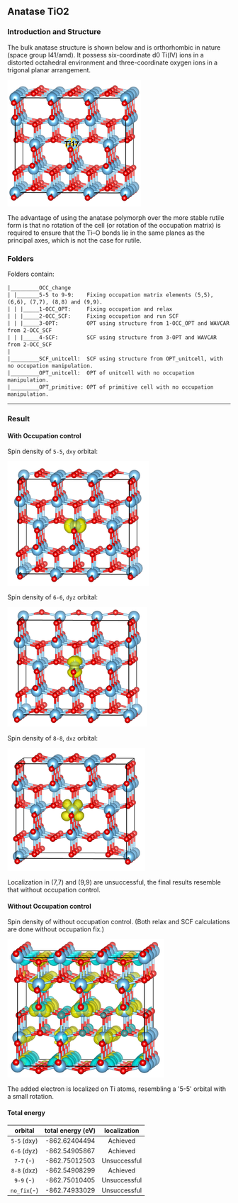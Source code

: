 ## Anatase TiO2
### Introduction and Structure
The bulk anatase structure is shown below and is orthorhombic in nature (space group I41/amd). It possess six-coordinate d0 Ti(IV) ions in a distorted octahedral environment and three-coordinate oxygen ions in a trigonal planar arrangement.

<img src="./fig/FIG1.png" width="302" height="285">

The advantage of using the anatase polymorph over the more stable rutile form is that no rotation of the cell (or rotation of the occupation matrix) is required to ensure that the Ti–O bonds lie in the same planes as the principal axes, which is not the case for rutile.

### Folders
Folders contain:
```
|_________OCC_change
| |_______5-5 to 9-9:    Fixing occupation matrix elements (5,5), (6,6), (7,7), (8,8) and (9,9).
| | |_____1-OCC_OPT:     Fixing occupation and relax
| | |_____2-OCC_SCF:     Fixing occupation and run SCF
| | |_____3-OPT:         OPT using structure from 1-OCC_OPT and WAVCAR from 2-OCC_SCF
| | |_____4-SCF:         SCF using structure from 3-OPT and WAVCAR from 2-OCC_SCF
|
|_________SCF_unitcell:  SCF using structure from OPT_unitcell, with no occupation manipulation.
|_________OPT_unitcell:  OPT of unitcell with no occupation manipulation.
|_________OPT_primitive: OPT of primitive cell with no occupation manipulation.
```

---------------

### Result

#### With Occupation control

Spin density of `5-5`, `dxy` orbital:

<img src="./fig/FIG5-5.png" width="320" height="281">

Spin density of `6-6`, `dyz` orbital:

<img src="./fig/FIG6-6.png" width="316" height="270">

Spin density of `8-8`, `dxz` orbital:

<img src="./fig/FIG8-8.png" width="311" height="277">

Localization in (7,7) and (9,9) are unsuccessful, the final results resemble that without occupation control.

#### Without Occupation control

Spin density of without occupation control. (Both relax and SCF calculations are done without occupation fix.)

<img src="./fig/FIGno_fix.png" width="354" height="312">

The added electron is localized on Ti atoms, resembling a '5-5' orbital with a small rotation.

#### Total energy

| orbital         |        total energy (eV)         |           localization           |
|:---------------:|:--------------------------------:|:--------------------------------:|
| `5-5`   (dxy)   |         -862.62404494            |              Achieved            |
| `6-6`   (dyz)   |         -862.54905867            |              Achieved            |
| `7-7`   (-)     |         -862.75012503            |            Unsuccessful          |
| `8-8`   (dxz)   |         -862.54908299            |              Achieved            |
| `9-9`   (-)     |         -862.75010405            |            Unsuccessful          |
| `no_fix`(-)     |         -862.74933029            |            Unsuccessful          |
